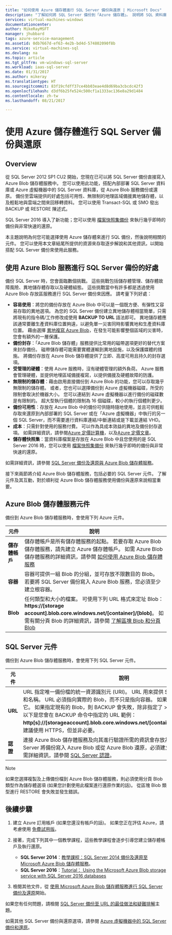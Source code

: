 ```yaml
---
title: "如何使用 Azure 儲存體進行 SQL Server 備份與還原 | Microsoft Docs"
description: "了解如何將 SQL Server 備份到「Azure 儲存體」。 說明將 SQL 資料庫備份到「Azure 儲存體」的好處。"
services: virtual-machines-windows
documentationcenter: 
author: MikeRayMSFT
manager: jhubbard
tags: azure-service-management
ms.assetid: 0db7667d-ef63-4e2b-bd4d-574802090f8b
ms.service: virtual-machines-sql
ms.devlang: na
ms.topic: article
ms.tgt_pltfrm: vm-windows-sql-server
ms.workload: iaas-sql-server
ms.date: 01/31/2017
ms.author: mikeray
ms.translationtype: HT
ms.sourcegitcommit: 83f19cfdff37ce4bb03eae4d8d69ba3cbcdc42f3
ms.openlocfilehash: d3df6b25fe524c500cf1a1333ac136e8a29d1484
ms.contentlocale: zh-tw
ms.lasthandoff: 08/21/2017

---
```

# <a name="use-azure-storage-for-sql-server-backup-and-restore"></a>使用 Azure 儲存體進行 SQL Server 備份與還原
## <a name="overview"></a>Overview
從 SQL Server 2012 SP1 CU2 開始，您現在已可以將 SQL Server 備份直接寫入 Azure Blob 儲存體服務中。 您可以使用此功能，搭配內部部署 SQL Server 資料庫或 Azure 虛擬機器中的 SQL Server 資料庫，從 Azure Blob 服務備份或還原。 備份至雲端提供的好處包括可用性、無限制的地理區域備援異地儲存體，以及輕鬆地與雲端之間來回移轉資料。 您可以使用 Transact-SQL 或 SMO 發出 BACKUP 或 RESTORE 陳述式。

SQL Server 2016 導入了新功能；您可以使用 [檔案快照集備份](http://msdn.microsoft.com/library/mt169363.aspx) 來執行幾乎即時的備份與非常快速的還原。

本主題說明為何您可能選擇使用 Azure 儲存體來進行 SQL 備份，然後說明相關的元件。 您可以使用本文章結尾所提供的資源來存取逐步解說和其他資訊，以開始搭配 SQL Server 備份來使用此服務。

## <a name="benefits-of-using-the-azure-blob-service-for-sql-server-backups"></a>使用 Azure Blob 服務進行 SQL Server 備份的好處
備份 SQL Server 時，您會面臨數個挑戰。 這些挑戰包括儲存體管理、儲存體故障風險、異地儲存體存取以及硬體組態。 這些挑戰當中有許多都是透過使用 Azure Blob 存放區服務進行 SQL Server 備份來因應。 請考量下列好處：

* **容易使用**：將您的備份存放在 Azure Blob 中可以是一個既方便、有彈性又容易存取的異地選項。 為您的 SQL Server 備份建立異地儲存體相當簡單，只需將現有的指令碼/工作修改成使用 **BACKUP TO URL** 語法即可。 異地儲存體應該通常要離生產資料庫位置夠遠，以避免單一災害同時影響異地和生產資料庫位置。 藉由選擇 [異地複寫 Azure Blob](../../../storage/common/storage-redundancy.md)，在發生可能影響整個區域的災害時，您會有額外的一層保護。
* **備份封存**：「Azure Blob 儲存體」服務提供比常用的磁帶選項更好的替代方案來封存備份。 磁帶儲存體可能需要實體運輸到異地設施，以及保護媒體的措施。 將備份存放在 Azure Blob 儲存體提供了立即、高度可用且持久的封存選項。
* **受管理的硬體**：使用 Azure 服務時，沒有硬體管理的額外負荷。 Azure 服務會管理硬體，並提供地埋區域備援複寫，以提供備援及硬體故障的防護。
* **無限制的儲存體**：藉由啟用直接備份到 Azure Blob 的功能，您可以存取幾乎無限制的儲存體。 或者，您也可以選擇備份到 Azure 虛擬機器磁碟，所受的限制會取決於機器大小。 您可以連結到 Azure 虛擬機器以進行備份的磁碟數是有限制的。 超大型執行個體的限制為 16 個磁碟，較小的執行個體則更少。
* **備份可用性**：存放在 Azure Blob 中的備份可供隨時隨地使用，並且可供輕鬆存取來還原到內部部署的 SQL Server 或在「Azure 虛擬機器」中執行的另一個 SQL Server，而不需要進行資料庫連結/中斷連結或是下載並連結 VHD。
* **成本**：只需針對使用的服務付費。 可以作為具成本效益的異地及備份封存選項。 如需詳細資訊，請參閱[Azure 定價計算機](http://go.microsoft.com/fwlink/?LinkId=277060 "定價計算機")，以及[Azure 定價文章](http://go.microsoft.com/fwlink/?LinkId=277059 "定價文章")。
* **儲存體快照集**：當資料庫檔案是存放在 Azure Blob 中且您使用的是 SQL Server 2016 時，您可以使用 [檔案快照集備份](http://msdn.microsoft.com/library/mt169363.aspx) 來執行幾乎即時的備份與非常快速的還原。

如需詳細資訊，請參閱 [SQL Server 備份及還原與 Azure Blob 儲存體服務](http://go.microsoft.com/fwlink/?LinkId=271617)。

接下來兩節將介紹 Azure Blob 儲存體服務，包括必要的 SQL Server 元件。 了解元件及其互動，對於順利從 Azure Blob 儲存體服務使用備份與還原來說相當重要。

## <a name="azure-blob-storage-service-components"></a>Azure Blob 儲存體服務元件
備份到 Azure Blob 儲存體服務時，會使用下列 Azure 元件。

| 元件 | 說明 |
| --- | --- |
| **儲存體帳戶** |儲存體帳戶是所有儲存體服務的起點。 若要存取 Azure Blob 儲存體服務，請先建立 Azure 儲存體帳戶。 如需 Azure Blob 儲存體服務的詳細資訊，請參閱 [如何使用 Azure Blob 儲存體服務](https://azure.microsoft.com/develop/net/how-to-guides/blob-storage/) |
| **容器** |容器可提供一組 Blob 的分組，並可存放不限數目的 Blob。 若要將 SQL Server 備份寫入 Azure Blob 服務，您必須至少建立根容器。 |
| **Blob** |任何類型和大小的檔案。 可使用下列 URL 格式來定址 Blob：**https://[storage account].blob.core.windows.net/[container]/[blob]**。 如需有關分頁 Blob 的詳細資訊，請參閱 [了解區塊 Blob 和分頁 Blob](http://msdn.microsoft.com/library/azure/ee691964.aspx) |

## <a name="sql-server-components"></a>SQL Server 元件
備份到 Azure Blob 儲存體服務時，會使用下列 SQL Server 元件。

| 元件 | 說明 |
| --- | --- |
| **URL** |URL 指定唯一備份檔的統一資源識別元 (URI)。 URL 用來提供 SQL Server 備份檔的位置和名稱。 URL 必須指向實際的 Blob，而不只是指向容器。 如果 Blob 不存在，便會建立它。 如果指定現有的 Blob，則 BACKUP 會失敗，除非指定了 > WITH FORMAT 選項。 以下是您會在 BACKUP 命令中指定的 URL 範例： **http[s]://[storageaccount].blob.core.windows.net/[container]/[FILENAME.bak]**。 建議使用 HTTPS，但並非必要。 |
| **認證** |連接 Azure Blob 儲存體服務及向其進行驗證所需的資訊會存放為認證。  為了讓 SQL Server 將備份寫入 Azure Blob 或從 Azure Blob 還原，必須建立 SQL Server 認證。 如需詳細資訊，請參閱 [SQL Server 認證](https://msdn.microsoft.com/library/ms189522.aspx)。 |

> [!NOTE]
> 如果您選擇複製及上傳備份檔到 Azure Blob 儲存體服務，則必須使用分頁 Blob 類型作為儲存體選項 (如果您計劃使用此檔案進行還原作業的話)。 從區塊 Blob 類型進行 RESTORE 會失敗並發生錯誤。
> 
> 

## <a name="next-steps"></a>後續步驟
1. 建立 Azure 訂用帳戶 (如果您還沒有帳戶的話)。 如果您正在評估 Azure，請考慮使用 [免費試用版](https://azure.microsoft.com/free/)。
2. 接著，完成下列其中一個教學課程，這些教學課程會逐步引導您建立儲存體帳戶及執行還原。
   
   * **SQL Server 2014**：[教學課程：SQL Server 2014 備份及還原至 Microsoft Azure Blob 儲存體服務](https://msdn.microsoft.com/library/jj720558\(v=sql.120\).aspx)。
   * **SQL Server 2016**：[Tutorial： Using the Microsoft Azure Blob storage service with SQL Server 2016 databases](https://msdn.microsoft.com/library/dn466438.aspx)
3. 檢閱其他文件，從 [使用 Microsoft Azure Blob 儲存體服務進行 SQL Server 備份及還原](https://msdn.microsoft.com/library/jj919148.aspx)開始。

如果您有任何問題，請檢閱 [SQL Server 備份至 URL 的最佳做法和疑難排解](https://msdn.microsoft.com/library/jj919149.aspx)主題。

如需其他 SQL Server 備份與還原選項，請參閱 [Azure 虛擬機器中的 SQL Server 備份和還原](virtual-machines-windows-sql-backup-recovery.md)。


